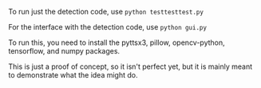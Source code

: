 To run just the detection code, use ```python testtesttest.py```

For the interface with the detection code, use ```python gui.py```

To run this, you need to install the  pyttsx3, pillow, opencv-python, tensorflow, and numpy packages.

This is just a proof of concept, so it isn't perfect yet, but it is mainly meant to demonstrate what the idea might do.